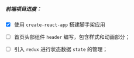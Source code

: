 ##### 前端项目进度：

* [x] 使用 `create-react-app` 搭建脚手架应用
* [ ] 首页头部组件 `header` 编写，包含样式和动画部分；
* [ ] 引入 `redux` 进行状态数据 `state` 的管理；

